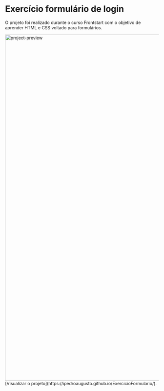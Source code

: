 # Exercício formulário de login

O projeto foi realizado durante o curso Frontstart com o objetivo de aprender HTML e CSS voltado para formulários.


<img width="1135" alt="project-preview" src="https://github.com/ipedroaugusto/ExercicioFormulario/assets/79206426/7fcbf46e-0429-489c-ad50-32120bb39002">
[Visualizar o projeto](https://ipedroaugusto.github.io/ExercicioFormulario/).
